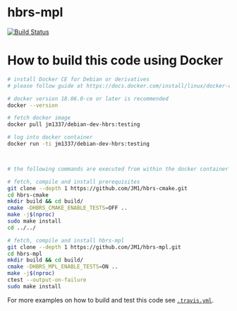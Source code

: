 # hbrs-mpl
[![Build Status](https://travis-ci.com/JM1/hbrs-mpl.svg?branch=master)](https://travis-ci.com/JM1/hbrs-mpl)

# How to build this code using Docker

```sh
# install Docker CE for Debian or derivatives
# please follow guide at https://docs.docker.com/install/linux/docker-ce/debian/

# docker version 18.06.0-ce or later is recommended
docker --version

# fetch docker image
docker pull jm1337/debian-dev-hbrs:testing

# log into docker container
docker run -ti jm1337/debian-dev-hbrs:testing



# the following commands are executed from within the docker container

# fetch, compile and install prerequisites
git clone --depth 1 https://github.com/JM1/hbrs-cmake.git
cd hbrs-cmake
mkdir build && cd build/
cmake -DHBRS_CMAKE_ENABLE_TESTS=OFF ..
make -j$(nproc)
sudo make install
cd ../../

# fetch, compile and install hbrs-mpl
git clone --depth 1 https://github.com/JM1/hbrs-mpl.git
cd hbrs-mpl
mkdir build && cd build/
cmake -DHBRS_MPL_ENABLE_TESTS=ON ..
make -j$(nproc)
ctest --output-on-failure
sudo make install
```

For more examples on how to build and test this code see [`.travis.yml`](https://github.com/JM1/hbrs-mpl/blob/master/.travis.yml).
